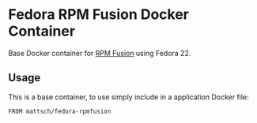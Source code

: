 # Fedora RPM Fusion Docker Container

Base Docker container for [RPM Fusion](http://rpmfusion.org/) using Fedora 22.

## Usage

This is a base container, to use simply include in a application Docker file:
```
FROM mattsch/fedora-rpmfusion
```

